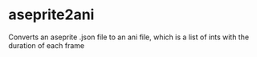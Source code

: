 # aseprite2ani
Converts an aseprite .json file to an ani file, which is a list of ints with the duration of each frame
